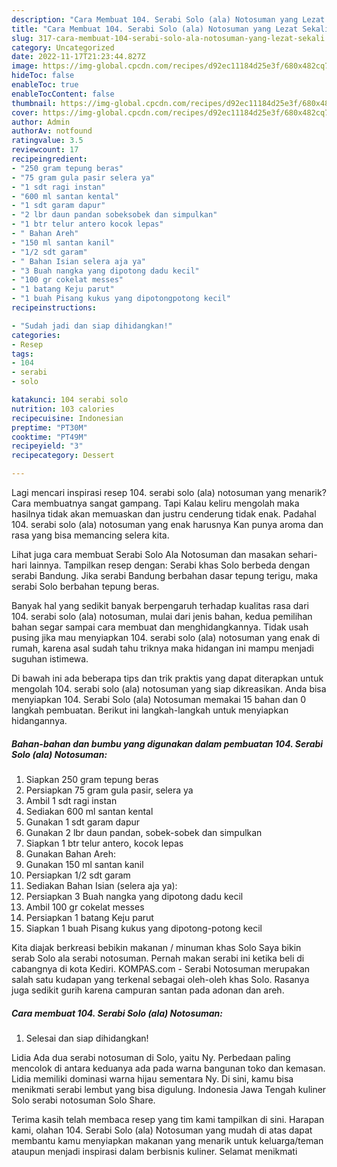 ```yaml
---
description: "Cara Membuat 104. Serabi Solo (ala) Notosuman yang Lezat Sekali}"
title: "Cara Membuat 104. Serabi Solo (ala) Notosuman yang Lezat Sekali}"
slug: 317-cara-membuat-104-serabi-solo-ala-notosuman-yang-lezat-sekali
category: Uncategorized
date: 2022-11-17T21:23:44.827Z
image: https://img-global.cpcdn.com/recipes/d92ec11184d25e3f/680x482cq70/104-serabi-solo-ala-notosuman-foto-resep-utama.jpg
hideToc: false
enableToc: true
enableTocContent: false
thumbnail: https://img-global.cpcdn.com/recipes/d92ec11184d25e3f/680x482cq70/104-serabi-solo-ala-notosuman-foto-resep-utama.jpg
cover: https://img-global.cpcdn.com/recipes/d92ec11184d25e3f/680x482cq70/104-serabi-solo-ala-notosuman-foto-resep-utama.jpg
author: Admin
authorAv: notfound
ratingvalue: 3.5
reviewcount: 17
recipeingredient:
- "250 gram tepung beras"
- "75 gram gula pasir selera ya"
- "1 sdt ragi instan"
- "600 ml santan kental"
- "1 sdt garam dapur"
- "2 lbr daun pandan sobeksobek dan simpulkan"
- "1 btr telur antero kocok lepas"
- " Bahan Areh"
- "150 ml santan kanil"
- "1/2 sdt garam"
- " Bahan Isian selera aja ya"
- "3 Buah nangka yang dipotong dadu kecil"
- "100 gr cokelat messes"
- "1 batang Keju parut"
- "1 buah Pisang kukus yang dipotongpotong kecil"
recipeinstructions:

- "Sudah jadi dan siap dihidangkan!"
categories:
- Resep
tags:
- 104
- serabi
- solo

katakunci: 104 serabi solo 
nutrition: 103 calories
recipecuisine: Indonesian
preptime: "PT30M"
cooktime: "PT49M"
recipeyield: "3"
recipecategory: Dessert

---
```



Lagi mencari inspirasi resep 104. serabi solo (ala) notosuman yang menarik? Cara membuatnya sangat gampang. Tapi Kalau keliru mengolah maka hasilnya tidak akan memuaskan dan justru cenderung tidak enak. Padahal 104. serabi solo (ala) notosuman yang enak harusnya Kan punya aroma dan rasa yang bisa memancing selera kita.


Lihat juga cara membuat Serabi Solo Ala Notosuman dan masakan sehari-hari lainnya. Tampilkan resep dengan: Serabi khas Solo berbeda dengan serabi Bandung. Jika serabi Bandung berbahan dasar tepung terigu, maka serabi Solo berbahan tepung beras.

Banyak hal yang sedikit banyak berpengaruh terhadap kualitas rasa dari 104. serabi solo (ala) notosuman, mulai dari jenis bahan, kedua pemilihan bahan segar sampai cara membuat dan menghidangkannya. Tidak usah pusing jika mau menyiapkan 104. serabi solo (ala) notosuman yang enak di rumah, karena asal sudah tahu triknya maka hidangan ini mampu menjadi suguhan istimewa.


Di bawah ini ada beberapa tips dan trik praktis yang dapat diterapkan untuk mengolah 104. serabi solo (ala) notosuman yang siap dikreasikan. Anda bisa menyiapkan 104. Serabi Solo (ala) Notosuman memakai 15 bahan dan 0 langkah pembuatan. Berikut ini langkah-langkah untuk menyiapkan hidangannya.

<!--inarticleads1-->

##### Bahan-bahan dan bumbu yang digunakan dalam pembuatan 104. Serabi Solo (ala) Notosuman:

1. Siapkan 250 gram tepung beras
1. Persiapkan 75 gram gula pasir, selera ya
1. Ambil 1 sdt ragi instan
1. Sediakan 600 ml santan kental
1. Gunakan 1 sdt garam dapur
1. Gunakan 2 lbr daun pandan, sobek-sobek dan simpulkan
1. Siapkan 1 btr telur antero, kocok lepas
1. Gunakan  Bahan Areh:
1. Gunakan 150 ml santan kanil
1. Persiapkan 1/2 sdt garam
1. Sediakan  Bahan Isian (selera aja ya):
1. Persiapkan 3 Buah nangka yang dipotong dadu kecil
1. Ambil 100 gr cokelat messes
1. Persiapkan 1 batang Keju parut
1. Siapkan 1 buah Pisang kukus yang dipotong-potong kecil


Kita diajak berkreasi bebikin makanan / minuman khas Solo Saya bikin serab Solo ala serabi notosuman. Pernah makan serabi ini ketika beli di cabangnya di kota Kediri. KOMPAS.com - Serabi Notosuman merupakan salah satu kudapan yang terkenal sebagai oleh-oleh khas Solo. Rasanya juga sedikit gurih karena campuran santan pada adonan dan areh. 

<!--inarticleads2-->

##### Cara membuat 104. Serabi Solo (ala) Notosuman:


1. Selesai dan siap dihidangkan!

Lidia Ada dua serabi notosuman di Solo, yaitu Ny. Perbedaan paling mencolok di antara keduanya ada pada warna bangunan toko dan kemasan. Lidia memiliki dominasi warna hijau sementara Ny. Di sini, kamu bisa menikmati serabi lembut yang bisa digulung. Indonesia Jawa Tengah kuliner Solo serabi notosuman Solo Share. 

Terima kasih telah membaca resep yang tim kami tampilkan di sini. Harapan kami, olahan 104. Serabi Solo (ala) Notosuman yang mudah di atas dapat membantu kamu menyiapkan makanan yang menarik untuk keluarga/teman ataupun menjadi inspirasi dalam berbisnis kuliner. Selamat menikmati
